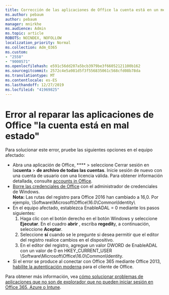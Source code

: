 ```yaml
---
title: Corrección de las aplicaciones de Office la cuenta está en un mensaje de estado incorrecto
ms.author: pebaum
author: pebaum
manager: mnirkhe
ms.audience: Admin
ms.topic: article
ROBOTS: NOINDEX, NOFOLLOW
localization_priority: Normal
ms.collection: Adm_O365
ms.custom:
- "2558"
- "9000571"
ms.openlocfilehash: e591c56dd207a5bcb3979be3f66052121100b162
ms.sourcegitcommit: 2572c4e5a981d5f3f556835061c568cfd08b78da
ms.translationtype: MT
ms.contentlocale: es-ES
ms.lasthandoff: 12/27/2019
ms.locfileid: "41969825"
---
```

# <a name="fixing-the-office-apps-your-account-is-in-a-bad-state-error"></a>Error al reparar las aplicaciones de Office "la cuenta está en mal estado"

Para solucionar este error, pruebe las siguientes opciones en el equipo afectado:

- Abra una aplicación de Office, **** > seleccione Cerrar sesión en la**cuenta** > **de archivo de todas las cuentas**. Inicie sesión de nuevo con una cuenta de usuario con una licencia válida. Para obtener información detallada, consulte [accounts in Office](https://support.office.com/article/accounts-in-office-628ea040-f265-49de-b986-be09c3ebf8a9).
- [Borre las credenciales de Office](https://docs.microsoft.com/office/troubleshoot/error-messages/another-account-already-signed-in#step-3-clear-cached-credentials-on-the-computer) con el administrador de credenciales de Windows.<br>
  **Nota:** Las rutas del registro para Office 2016 han cambiado a 16,0. Por ejemplo, \Software\Microsoft\Office\16.0\Common\Identity\
- En el equipo afectado, establezca EnableADAL = 0 mediante los pasos siguientes:  
     1. Haga clic con el botón derecho en el botón Windows y seleccione **Ejecutar**. En el cuadro **abrir** , escriba **regedit**y, a continuación, seleccione **Aceptar**.
     2. Seleccione **sí** cuando se le pregunte si desea permitir que el editor del registro realice cambios en el dispositivo.
    3. En el editor del registro, agregue un valor DWORD de EnableADAL con un valor de 0 en HKEY_CURRENT_USER \Software\Microsoft\Office\16.0\Common\Identity.
- Si el error se produce al conectar con Office 365 mediante Office 2013, [habilite la autenticación moderna](https://docs.microsoft.com/office365/admin/security-and-compliance/enable-modern-authentication) para el cliente de Office.

Para obtener más información, vea [cómo solucionar problemas de aplicaciones que no son de explorador que no pueden iniciar sesión en Office 365, Azure o Intune](https://support.office.com/article/how-to-troubleshoot-non-browser-apps-that-can-t-sign-in-to-office-365-azure-or-intune-3ba1b268-66f6-462c-b0e5-070f5c2603c1).


